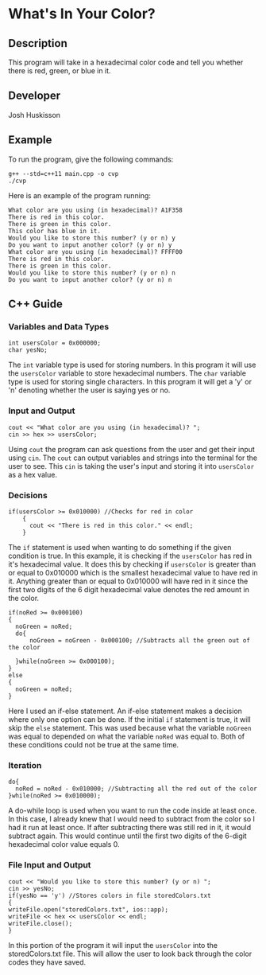 # What's In Your Color?

## Description

This program will take in a hexadecimal color code and tell you whether there is red, green, or blue in it.

## Developer

Josh Huskisson

## Example

To run the program, give the following commands:

```
g++ --std=c++11 main.cpp -o cvp
./cvp
```

Here is an example of the program running:

```
What color are you using (in hexadecimal)? A1F358
There is red in this color.
There is green in this color.
This color has blue in it.
Would you like to store this number? (y or n) y
Do you want to input another color? (y or n) y
What color are you using (in hexadecimal)? FFFF00
There is red in this color.
There is green in this color.
Would you like to store this number? (y or n) n
Do you want to input another color? (y or n) n
```

## C++ Guide

### Variables and Data Types

```
int usersColor = 0x000000;
char yesNo;
```
The ```int``` variable type is used for storing numbers. In this program it will use the ```usersColor``` variable to store hexadecimal numbers. 
The ```char``` variable type is used for storing single characters. In this program it will get a 'y' or 'n' denoting whether the user is saying yes or no.

### Input and Output

```
cout << "What color are you using (in hexadecimal)? ";
cin >> hex >> usersColor;
```
Using ```cout``` the program can ask questions from the user and get their input using ```cin```. The ```cout``` can output variables and strings into the terminal for the user to see. This ```cin``` is taking the user's input and storing it into ```usersColor``` as a hex value.

### Decisions

```
if(usersColor >= 0x010000) //Checks for red in color
    {
      cout << "There is red in this color." << endl;
    }
```
The ```if``` statement is used when wanting to do something if the given condition is true. In this example, it is checking if the ```usersColor``` has red in it's hexadecimal value. It does this by checking if ```usersColor``` is greater than or equal to 0x010000 which is the smallest hexadecimal value to have red in it. Anything greater than or equal to 0x010000 will have red in it since the first two digits of the 6 digit hexadecimal value denotes the red amount in the color. 

```
if(noRed >= 0x000100) 
{
  noGreen = noRed;
  do{
      noGreen = noGreen - 0x000100; //Subtracts all the green out of the color

  }while(noGreen >= 0x000100); 
}
else
{
  noGreen = noRed;
}
```
Here I used an if-else statement. An if-else statement makes a decision where only one option can be done. If the initial ```if``` statement is true, it will skip the ```else``` statement. This was used because what the variable ```noGreen``` was equal to depended on what the variable ```noRed``` was equal to. Both of these conditions could not be true at the same time. 

### Iteration

```
do{ 
  noRed = noRed - 0x010000; //Subtracting all the red out of the color
}while(noRed >= 0x010000);
```
A do-while loop is used when you want to run the code inside at least once. In this case, I already knew that I would need to subtract from the color so I had it run at least once. If after subtracting there was still red in it, it would subtract again. This would continue until the first two digits of the 6-digit hexadecimal color value equals 0. 

### File Input and Output

```
cout << "Would you like to store this number? (y or n) ";
cin >> yesNo;
if(yesNo == 'y') //Stores colors in file storedColors.txt
{
writeFile.open("storedColors.txt", ios::app);
writeFile << hex << usersColor << endl;
writeFile.close();
}
```
In this portion of the program it will input the ```usersColor``` into the storedColors.txt file. This will allow the user to look back through the color codes they have saved.